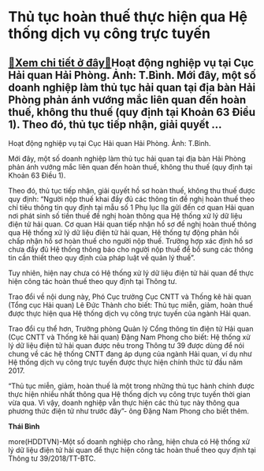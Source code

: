 Thủ tục hoàn thuế thực hiện qua Hệ thống dịch vụ công trực tuyến
================================================================

[:gift:Xem chi tiết ở đây:gift:](https://hddtvn.com/thu-tuc-hoan-thue-thuc-hien-qua-he-thong-dich-vu-cong-truc-tuyen/)Hoạt động nghiệp vụ tại Cục Hải quan Hải Phòng. Ảnh: T.Bình. Mới đây, một số doanh nghiệp làm thủ tục hải quan tại địa bàn Hải Phòng phản ánh vướng mắc liên quan đến hoàn thuế, không thu thuế (quy định tại Khoản 63 Điều 1). Theo đó, thủ tục tiếp nhận, giải quyết …
------------------------------------------------------------------------------------------------------------------------------------------------------------------------------------------------------------------------------------------------------------------------







 






 Hoạt động nghiệp vụ tại Cục Hải quan Hải Phòng. Ảnh: T.Bình. 


Mới đây, một số doanh nghiệp làm thủ tục hải quan tại địa bàn Hải Phòng phản ánh vướng mắc liên quan đến hoàn thuế, không thu thuế (quy định tại Khoản 63 Điều 1).


Theo đó, thủ tục tiếp nhận, giải quyết hồ sơ hoàn thuế, không thu thuế được quy định: “Người nộp thuế khai đầy đủ các thông tin đề nghị hoàn thuế theo chỉ tiêu thông tin quy định tại mẫu số 1 Phụ lục IIa gửi đến cơ quan Hải quan nơi phát sinh số tiền thuế đề nghị hoàn thông qua Hệ thống xử lý dữ liệu điện tử hải quan. Cơ quan Hải quan tiếp nhận hồ sơ đề nghị hoàn thuế thông qua Hệ thống xử lý dữ liệu điện tử hải quan, Hệ thống tự động phản hồi chấp nhận hồ sơ hoàn thuế cho người nộp thuế. Trường hợp xác định hồ sơ chưa đầy đủ Hệ thống thông báo cho người nộp thuế để bổ sung các thông tin cần thiết theo quy định của pháp luật về quản lý thuế”.


Tuy nhiên, hiện nay chưa có Hệ thống xử lý dữ liệu điện tử hải quan để thực hiện công tác hoàn thuế theo quy định tại Thông tư.


Trao đổi về nội dung này, Phó Cục trưởng Cục CNTT và Thống kê hải quan (Tổng cục Hải quan) Lê Đức Thành cho biết: Thủ tục miễn, giảm, hoàn thuế được thực hiện qua Hệ thống dịch vụ công trực tuyến của ngành Hải quan.


Trao đổi cụ thể hơn, Trưởng phòng Quản lý Cổng thông tin điện tử Hải quan (Cục CNTT và Thống kê hải quan) Đặng Nam Phong cho biết: Hệ thống xử lý dữ liệu điện tử hải quan được nêu trong Thông tư 39 được dùng để nói chung về các hệ thống CNTT đang áp dụng của ngành Hải quan, ví dụ như Hệ thống dịch vụ công trực tuyến được thực hiện chính thức từ đầu năm 2017.


“Thủ tục miễn, giảm, hoàn thuế là một trong những thủ tục hành chính được thực hiện nhiều nhất thông qua Hệ thống dịch vụ công trực tuyến thời gian vừa qua. Vì vậy, doanh nghiệp vẫn thực hiện các thủ tục này thông qua phương thức điện tử như trước đây”- ông Đặng Nam Phong cho biết thêm.






**Thái Bình**



more(HDDTVN)-Một số doanh nghiệp cho rằng, hiện chưa có Hệ thống xử lý dữ liệu điện tử hải quan để thực hiện công tác hoàn thuế theo quy định tại Thông tư 39/2018/TT-BTC.

